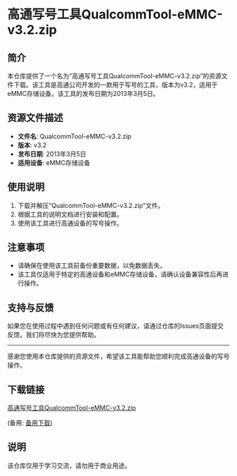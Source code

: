 # 高通写号工具QualcommTool-eMMC-v3.2.zip

## 简介
本仓库提供了一个名为“高通写号工具QualcommTool-eMMC-v3.2.zip”的资源文件下载。该工具是高通公司开发的一款用于写号的工具，版本为v3.2，适用于eMMC存储设备。该工具的发布日期为2013年3月5日。

## 资源文件描述
- **文件名**: QualcommTool-eMMC-v3.2.zip
- **版本**: v3.2
- **发布日期**: 2013年3月5日
- **适用设备**: eMMC存储设备

## 使用说明
1. 下载并解压“QualcommTool-eMMC-v3.2.zip”文件。
2. 根据工具的说明文档进行安装和配置。
3. 使用该工具进行高通设备的写号操作。

## 注意事项
- 请确保在使用该工具前备份重要数据，以免数据丢失。
- 该工具仅适用于特定的高通设备和eMMC存储设备，请确认设备兼容性后再进行操作。

## 支持与反馈
如果您在使用过程中遇到任何问题或有任何建议，请通过仓库的Issues页面提交反馈。我们将尽快为您提供帮助。

---

感谢您使用本仓库提供的资源文件，希望该工具能帮助您顺利完成高通设备的写号操作。

## 下载链接
[高通写号工具QualcommTool-eMMC-v3.2.zip](https://pan.quark.cn/s/c51a47bfe23d) 

(备用: [备用下载](https://pan.baidu.com/s/19mictQ_0a2daxSm5VrHbUw?pwd=1234))

## 说明

该仓库仅用于学习交流，请勿用于商业用途。
